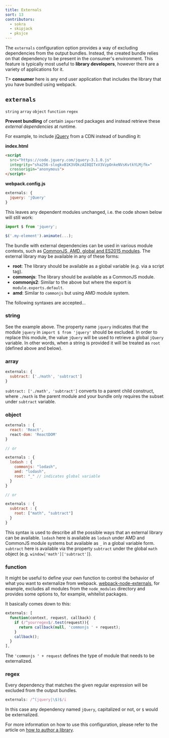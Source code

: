 ```yaml
---
title: Externals
sort: 13
contributors:
  - sokra
  - skipjack
  - pksjce
---
```


The `externals` configuration option provides a way of excluding dependencies from the output bundles. Instead, the created bundle relies on that dependency to be present in the consumer's environment. This feature is typically most useful to __library developers__, however there are a variety of applications for it.

T> __consumer__ here is any end user application that includes the library that you have bundled using webpack.


## `externals`

`string` `array` `object` `function`  `regex`

__Prevent bundling__ of certain `import`ed packages and instead retrieve these *external dependencies* at runtime.

For example, to include [jQuery](https://jquery.com/) from a CDN instead of bundling it:

__index.html__

``` html
<script
  src="https://code.jquery.com/jquery-3.1.0.js"
  integrity="sha256-slogkvB1K3VOkzAI8QITxV3VzpOnkeNVsKvtkYLMjfk="
  crossorigin="anonymous">
</script>
```

__webpack.config.js__

``` js
externals: {
  jquery: 'jQuery'
}
```

This leaves any dependent modules unchanged, i.e. the code shown below will still work:

``` js
import $ from 'jquery';

$('.my-element').animate(...);
```

The bundle with external dependencies can be used in various module contexts, such as [CommonJS, AMD, global and ES2015 modules](/concepts/modules). The external library may be available in any of these forms:

- __root__: The library should be available as a global variable (e.g. via a script tag).
- __commonjs__: The library should be available as a CommonJS module.
- __commonjs2__: Similar to the above but where the export is `module.exports.default`.
- __amd__: Similar to `commonjs` but using AMD module system.

The following syntaxes are accepted...


### string

See the example above. The property name `jquery` indicates that the module `jquery` in `import $ from 'jquery'` should be excluded. In order to replace this module, the value `jQuery` will be used to retrieve a global `jQuery` variable. In other words, when a string is provided it will be treated as `root` (defined above and below).


### array

``` js
externals: {
  subtract: ['./math', 'subtract']
}
```

`subtract: ['./math', 'subtract']` converts to a parent child construct, where `./math` is the parent module and your bundle only requires the subset under `subtract` variable.


### object

``` js
externals : {
  react: 'React',
  react-dom: 'ReactDOM'
}

// or

externals : {
  lodash : {
    commonjs: "lodash",
    amd: "lodash",
    root: "_" // indicates global variable
  }
}

// or

externals : {
  subtract : {
    root: ["math", "subtract"]
  }
}
```

This syntax is used to describe all the possible ways that an external library can be available. `lodash` here is available as `lodash` under AMD and CommonJS module systems but available as `_` in a global variable form. `subtract` here is available via the property `subtract` under the global `math` object (e.g. `window['math']['subtract']`).


### function

It might be useful to define your own function to control the behavior of what you want to externalize from webpack. [webpack-node-externals](https://www.npmjs.com/package/webpack-node-externals), for example, excludes all modules from the `node_modules` directory and provides some options to, for example, whitelist packages.

It basically comes down to this:

``` js
externals: [
  function(context, request, callback) {
    if (/^yourregex$/.test(request)){
      return callback(null, 'commonjs ' + request);
    }
    callback();
  }
],
```

The `'commonjs ' + request` defines the type of module that needs to be externalized.


### regex

Every dependency that matches the given regular expression will be excluded from the output bundles.

``` js
externals: /^(jquery|\$)$/i
```

In this case any dependency named `jQuery`, capitalized or not, or `$` would be externalized.


For more information on how to use this configuration, please refer to the article on [how to author a library](/guides/author-libraries).
